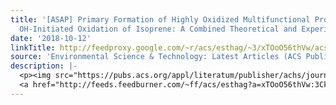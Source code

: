 ```yaml
---
title: '[ASAP] Primary Formation of Highly Oxidized Multifunctional Products in the
  OH-Initiated Oxidation of Isoprene: A Combined Theoretical and Experimental Study'
date: '2018-10-12'
linkTitle: http://feedproxy.google.com/~r/acs/esthag/~3/xTOoO56thVw/acs.est.8b02783
source: 'Environmental Science & Technology: Latest Articles (ACS Publications)'
description: |-
  <p><img src="https://pubs.acs.org/appl/literatum/publisher/achs/journals/content/esthag/0/esthag.ahead-of-print/acs.est.8b02783/20181012/images/medium/es-2018-02783c_0009.gif" alt="TOC Graphic"/></p><div><cite>Environmental Science & Technology</cite></div><div>DOI: 10.1021/acs.est.8b02783</div><div class="feedflare">
  <a href="http://feeds.feedburner.com/~ff/acs/esthag?a=xTOoO56thVw:3CkNezl-ZGA:yIl2AUoC8zA"><img src="http://feeds.feedburner.com/~ff/acs/esthag?d=yIl2AUoC8zA" border="0"></img></a>
---
```

